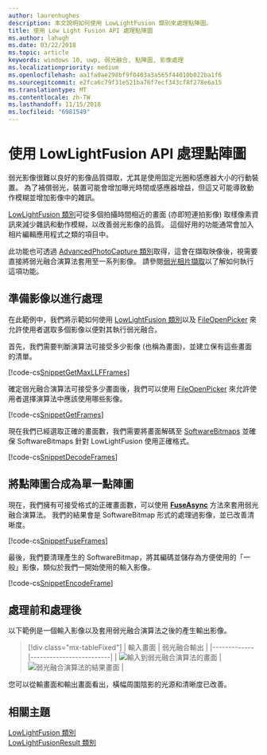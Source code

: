 ```yaml
---
author: laurenhughes
description: 本文說明如何使用 LowLightFusion 類別來處理點陣圖。
title: 使用 Low Light Fusion API 處理點陣圖
ms.author: lahugh
ms.date: 03/22/2018
ms.topic: article
keywords: windows 10, uwp, 弱光融合, 點陣圖, 影像處理
ms.localizationpriority: medium
ms.openlocfilehash: aa1fa0ae298bf9f0403a3a565f44010b022ba1f6
ms.sourcegitcommit: e2fca6c79f31e521ba76f7ecf343cf8f278e6a15
ms.translationtype: MT
ms.contentlocale: zh-TW
ms.lasthandoff: 11/15/2018
ms.locfileid: "6981549"
---
```

# <a name="process-bitmaps-with-the-lowlightfusion-api"></a>使用 LowLightFusion API 處理點陣圖

弱光影像很難以良好的影像品質擷取，尤其是使用固定光圈和感應器大小的行動裝置。 為了補償弱光，裝置可能會增加曝光時間或感應器增益，但這又可能導致動作模糊並增加影像中的雜訊。 

[LowLightFusion 類別](https://docs.microsoft.com/uwp/api/windows.media.core.lowlightfusion)可從多個拍攝時間相近的畫面 (亦即短連拍影像) 取樣像素資訊來減少雜訊和動作模糊，以改善弱光影像的品質。 這個好用的功能通常會加入相片編輯應用程式之類的項目中。

此功能也可透過 [AdvancedPhotoCapture 類別](https://docs.microsoft.com/uwp/api/Windows.Media.Capture.AdvancedPhotoCapture)取得，這會在擷取映像後，視需要直接將弱光融合演算法套用至一系列影像。 請參閱[弱光相片擷取](https://docs.microsoft.com/windows/uwp/audio-video-camera/high-dynamic-range-hdr-photo-capture#low-light-photo-capture)以了解如何執行這項功能。

## <a name="prepare-the-images-for-processing"></a>準備影像以進行處理

在此範例中，我們將示範如何使用 [LowLightFusion 類別](https://docs.microsoft.com/uwp/api/windows.media.core.lowlightfusion)以及 [FileOpenPicker](https://docs.microsoft.com/uwp/api/Windows.Storage.Pickers.FileOpenPicker) 來允許使用者選取多個影像以便對其執行弱光融合。

首先，我們需要判斷演算法可接受多少影像 (也稱為畫面)，並建立保有這些畫面的清單。

[!code-cs[SnippetGetMaxLLFFrames](./code/LowLightFusionSample/cs/MainPage.xaml.cs#SnippetGetMaxLLFFrames)]

確定弱光融合演算法可接受多少畫面後，我們可以使用 [FileOpenPicker](https://docs.microsoft.com/uwp/api/Windows.Storage.Pickers.FileOpenPicker) 來允許使用者選擇演算法中應該使用哪些影像。

[!code-cs[SnippetGetFrames](./code/LowLightFusionSample/cs/MainPage.xaml.cs#SnippetGetFrames)]

現在我們已經選取正確的畫面數，我們需要將畫面解碼至 [SoftwareBitmaps](https://docs.microsoft.com/uwp/api/Windows.Graphics.Imaging.SoftwareBitmap) 並確保 SoftwareBitmaps 針對 LowLightFusion 使用正確格式。

[!code-cs[SnippetDecodeFrames](./code/LowLightFusionSample/cs/MainPage.xaml.cs#SnippetDecodeFrames)]


## <a name="fuse-the-bitmaps-into-a-single-bitmap"></a>將點陣圖合成為單一點陣圖

現在，我們擁有可接受格式的正確畫面數，可以使用 **[FuseAsync](https://docs.microsoft.com/uwp/api/windows.media.core.lowlightfusion.fuseasync)** 方法來套用弱光融合演算法。 我們的結果會是 SoftwareBitmap 形式的處理過影像，並已改善清晰度。 

[!code-cs[SnippetFuseFrames](./code/LowLightFusionSample/cs/MainPage.xaml.cs#SnippetFuseFrames)]

最後，我們要清理產生的 SoftwareBitmap，將其編碼並儲存為方便使用的「一般」影像，類似於我們一開始使用的輸入影像。

[!code-cs[SnippetEncodeFrame](./code/LowLightFusionSample/cs/MainPage.xaml.cs#SnippetEncodeFrame)]


## <a name="before-and-after"></a>處理前和處理後

以下範例是一個輸入影像以及套用弱光融合演算法之後的產生輸出影像。

> [!div class="mx-tableFixed"] 
| 輸入畫面 | 弱光融合輸出 | 
|-------------|-------------------------|
| ![輸入到弱光融合演算法的畫面](./images/LLF-Input.png) | ![弱光融合演算法的結果畫面](./images/LLF-Output.png) |

您可以從輸畫面和輸出畫面看出，橫幅周圍陰影的光源和清晰度已改善。

## <a name="related-topics"></a>相關主題 
[LowLightFusion 類別](https://docs.microsoft.com/uwp/api/windows.media.core.lowlightfusion)  
[LowLightFusionResult 類別](https://docs.microsoft.com/uwp/api/windows.media.core.lowlightfusionresult)